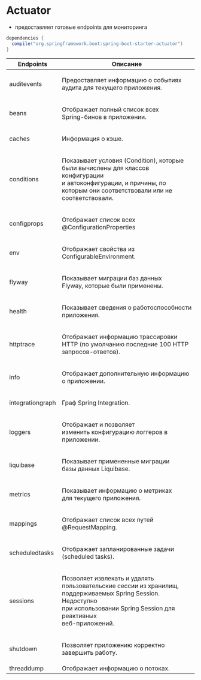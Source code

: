 # Actuator

* предоставляет готовые endpoints для мониторинга



```java
dependencies {
  compile("org.springframework.boot:spring-boot-starter-actuator")
}
```



| Endpoints              | Описание                                                                                                                                                                                            |
| ---------------------- | --------------------------------------------------------------------------------------------------------------------------------------------------------------------------------------------------- |
| <p>auditevents<br></p> | <p>Предоставляет информацию о событиях<br>аудита для текущего приложения.<br></p>                                                                                                                   |
| beans                  | <p>Отображает полный список всех<br>Spring-бинов в приложении.<br></p>                                                                                                                              |
| caches                 | <p>Информация о кэше.<br></p>                                                                                                                                                                       |
| conditions             | <p>Показывает условия (Condition), которые<br>были вычислены для классов конфигурации<br>и автоконфигурации, и причины, по<br>которым они соответствовали или не<br>соответствовали.<br></p>        |
| configprops            | <p>Отображает список всех<br>@ConfigurationProperties<br></p>                                                                                                                                       |
| env                    | <p>Отображает свойства из<br>ConfigurableEnvironment.<br></p>                                                                                                                                       |
| flyway                 | <p>Показывает миграции баз данных<br>Flyway, которые были применены.<br></p>                                                                                                                        |
| health                 | <p>Показывает сведения о работоспособности<br>приложения.<br></p>                                                                                                                                   |
| httptrace              | <p>Отображает информацию трассировки<br>HTTP (по умолчанию последние 100 HTTP<br>запросов-ответов).<br></p>                                                                                         |
| info                   | <p>Отображает дополнительную информацию<br>о приложении.<br></p>                                                                                                                                    |
| integrationgraph       | <p>Граф Spring Integration.<br></p>                                                                                                                                                                 |
| loggers                | <p>Отображает и позволяет<br>изменить конфигурацию логгеров в<br>приложении.<br></p>                                                                                                                |
| liquibase              | <p>Показывает примененные миграции<br>базы данных Liquibase.<br></p>                                                                                                                                |
| metrics                | <p>Показывает информацию о метриках<br>для текущего приложения.<br></p>                                                                                                                             |
| mappings               | <p>Отображает список всех путей<br>@RequestMapping.<br></p>                                                                                                                                         |
| scheduledtasks         | <p>Отображает запланированные задачи<br>(scheduled tasks).<br></p>                                                                                                                                  |
| sessions               | <p>Позволяет извлекать и удалять<br>пользовательские сессии из хранилищ,<br>поддерживаемых Spring Session. Недоступно<br>при использовании Spring Session для реактивных<br>веб-приложений.<br></p> |
| shutdown               | <p>Позволяет приложению корректно<br>завершить работу.<br></p>                                                                                                                                      |
| threaddump             | Отображает информацию о потоках.                                                                                                                                                                    |





